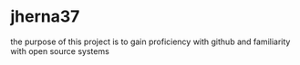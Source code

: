 # jherna37
the purpose of this project is to gain proficiency with github and familiarity with open source systems 
